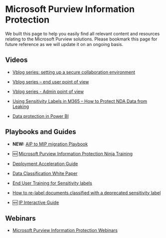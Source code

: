 # Microsoft Purview Information Protection

We built this page to help you easily find all relevant content and resources relating to the Microsoft Purview solutions. Please bookmark this page for future reference as we will update it on an ongoing basis.

## Videos
* [Vblog series: setting up a secure collaboration environment](https://techcommunity.microsoft.com/gxcuf89792/attachments/gxcuf89792/MicrosoftSecurityandCompliance/3592/1/Demo%201%20-%20Full%20Video.mp4)

* [Vblog series – end user point of view](https://techcommunity.microsoft.com/gxcuf89792/attachments/gxcuf89792/MicrosoftSecurityandCompliance/3603/1/Demo%202%20-%20Full%20Video.mp4)

* [Vblog series  - Admin point of view](https://techcommunity.microsoft.com/gxcuf89792/attachments/gxcuf89792/MicrosoftSecurityandCompliance/3603/1/Demo%202%20-%20Full%20Video.mp4%22%20%EF%BF%BDHYPERLINK%20%22https://techcommunity.microsoft.com/gxcuf89792/attachments/gxcuf89792/MicrosoftSecurityandCompliance/3665/1/Demo%203%20-%20Full%20Video.mp4)

* [Using Sensitivity Labels in M365 – How to Protect NDA Data from Leaking](https://techcommunity.microsoft.com/t5/security-compliance-and-identity/using-sensitivity-labels-in-m365-how-to-protect-nda-data-from/ba-p/1873986)

* [Data protection in Power BI](https://youtu.be/zEx0449K7F8)

## Playbooks and Guides
* **NEW:** [AIP to MIP migration Playbook](https://aka.ms/AIP2MIPPlaybook)

* 🆕 [Microsoft Purview Information Protection Ninja Training](https://aka.ms/mipninja)

* [Deployment Acceleration Guide](../../dag/mip-dlp)

* [Data Classification White Paper](https://aka.ms/MIPC/DataClassification)

* [End User Training for Sensitivity labels](../../enduser/sensitivity/)

* [How to re-label documents classified with a deprecated sensitivity label](https://techcommunity.microsoft.com/t5/microsoft-security-and/how-to-re-label-documents-classified-with-a-deprecated/ba-p/2218259)

* 🆕 [IP Interactive Guide](https://aka.ms/MIPInteractiveGuide)


## Webinars
* [Microsoft Purview Information Protection Webinars](../../webinars/#microsoft-purview-information-protection)
